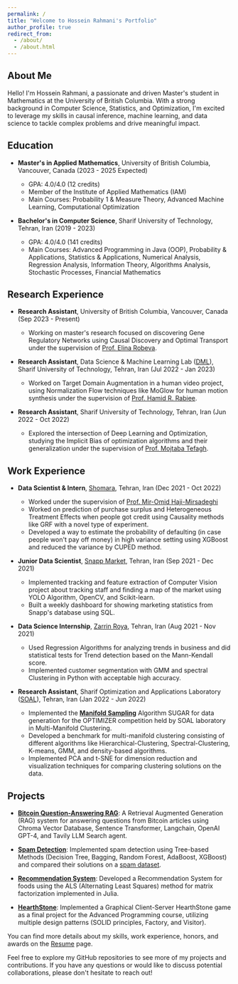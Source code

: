 ```yaml
---
permalink: /
title: "Welcome to Hossein Rahmani's Portfolio"
author_profile: true
redirect_from: 
  - /about/
  - /about.html
---
```



## About Me

Hello! I'm Hossein Rahmani, a passionate and driven Master's student in Mathematics at the University of British Columbia. With a strong background in Computer Science, Statistics, and Optimization, I'm excited to leverage my skills in causal inference, machine learning, and data science to tackle complex problems and drive meaningful impact.


## Education

- **Master's in Applied Mathematics**, University of British Columbia, Vancouver, Canada (2023 - 2025 Expected)
  - GPA: 4.0/4.0 (12 credits)
  - Member of the Institute of Applied Mathematics (IAM)
  - Main Courses: Probability 1 & Measure Theory, Advanced Machine Learning, Computational Optimization

- **Bachelor's in Computer Science**, Sharif University of Technology, Tehran, Iran (2019 - 2023)
  - GPA: 4.0/4.0 (141 credits)
  - Main Courses: Advanced Programming in Java (OOP), Probability & Applications, Statistics & Applications, Numerical Analysis, Regression Analysis, Information Theory, Algorithms Analysis, Stochastic Processes, Financial Mathematics

## Research Experience

- **Research Assistant**, University of British Columbia, Vancouver, Canada (Sep 2023 - Present)
  - Working on master's research focused on discovering Gene Regulatory Networks using Causal Discovery and Optimal Transport under the supervision of [Prof. Elina Robeva](https://personal.math.ubc.ca/~erobeva/index.html).

- **Research Assistant**, Data Science & Machine Learning Lab ([DML](https://dml.ir/)), Sharif University of Technology, Tehran, Iran (Jul 2022 - Jan 2023)
  - Worked on Target Domain Augmentation in a human video project, using Normalization Flow techniques like MoGlow for human motion synthesis under the supervision of [Prof. Hamid R. Rabiee](https://www.linkedin.com/in/hrabiee/).

- **Research Assistant**, Sharif University of Technology, Tehran, Iran (Jun 2022 - Oct 2022)
  - Explored the intersection of Deep Learning and Optimization, studying the Implicit Bias of optimization algorithms and their generalization under the supervision of [Prof. Mojtaba Tefagh](https://www.linkedin.com/in/mtefagh/).

## Work Experience

- **Data Scientist & Intern**, [Shomara](https://www.linkedin.com/company/shomara/about/), Tehran, Iran (Dec 2021 - Oct 2022)
  - Worked under the supervision of [Prof. Mir-Omid Haji-Mirsadeghi](https://www.linkedin.com/in/mir-omid-haji-mirsadeghi-563053161/)
  - Worked on prediction of purchase surplus and Heterogeneous Treatment Effects when people got credit using Causality methods like GRF with a novel type of experiment.
  - Developed a way to estimate the probability of defaulting (in case people won't pay off money) in high variance setting using XGBoost and reduced the variance by CUPED method.

- **Junior Data Scientist**, [Snapp Market](https://www.linkedin.com/company/snappmarket/), Tehran, Iran (Sep 2021 - Dec 2021)
  - Implemented tracking and feature extraction of Computer Vision project about tracking staff and finding a map of the market using YOLO Algorithm, OpenCV, and Scikit-learn.
  - Built a weekly dashboard for showing marketing statistics from Snapp's database using SQL.

- **Data Science Internship**, [Zarrin Roya](https://www.linkedin.com/company/zarrin-group/), Tehran, Iran (Aug 2021 - Nov 2021)
  - Used Regression Algorithms for analyzing trends in business and did statistical tests for Trend detection based on the Mann-Kendall score.
  - Implemented customer segmentation with GMM and spectral Clustering in Python with acceptable high accuracy.

- **Research Assistant**, Sharif Optimization and Applications Laboratory ([SOAL](http://soal.math.sharif.edu/)), Tehran, Iran (Jan 2022 - Jun 2022)
  - Implemented the **[Manifold Sampling](https://github.com/rahmani-hossein/Data-Synthesis)** Algorithm SUGAR for data generation for the OPTIMIZER competition held by SOAL laboratory in Multi-Manifold Clustering.
  - Developed a benchmark for multi-manifold clustering consisting of different algorithms like Hierarchical-Clustering, Spectral-Clustering, K-means, GMM, and density-based algorithms.
  - Implemented PCA and t-SNE for dimension reduction and visualization techniques for comparing clustering solutions on the data.

## Projects

- **[Bitcoin Question-Answering RAG](https://github.com/rahmani-hossein/RAG-System)**: A Retrieval Augmented Generation (RAG) system for answering questions from Bitcoin articles using Chroma Vector Database, Sentence Transformer, Langchain, OpenAI GPT-4, and Tavily LLM Search agent.

- **[Spam Detection](https://github.com/rahmani-hossein/Spam-Detection)**: Implemented spam detection using Tree-based Methods (Decision Tree, Bagging, Random Forest, AdaBoost, XGBoost) and compared their solutions on a [spam dataset](https://archive.ics.uci.edu/dataset/94/spambase).

- **[Recommendation System](https://github.com/rahmani-hossein/VMLS-Companions)**: Developed a Recommendation System for foods using the ALS (Alternating Least Squares) method for matrix factorization implemented in Julia.

- **[HearthStone](https://github.com/rahmani-hossein/HearthStone)**: Implemented a Graphical Client-Server HearthStone game as a final project for the Advanced Programming course, utilizing multiple design patterns (SOLID principles, Factory, and Visitor).

You can find more details about my skills, work experience, honors, and awards on the [Resume](resume.md) page.

Feel free to explore my GitHub repositories to see more of my projects and contributions. If you have any questions or would like to discuss potential collaborations, please don't hesitate to reach out!




